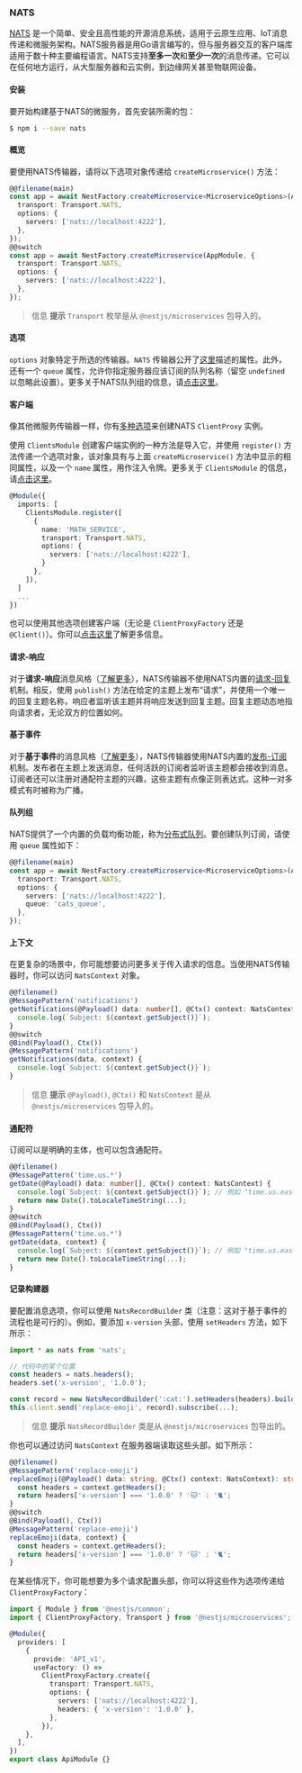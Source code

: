 ### NATS

[NATS](https://nats.io) 是一个简单、安全且高性能的开源消息系统，适用于云原生应用、IoT消息传递和微服务架构。NATS服务器是用Go语言编写的，但与服务器交互的客户端库适用于数十种主要编程语言。NATS支持**至多一次**和**至少一次**的消息传递。它可以在任何地方运行，从大型服务器和云实例，到边缘网关甚至物联网设备。

#### 安装

要开始构建基于NATS的微服务，首先安装所需的包：

```bash
$ npm i --save nats
```

#### 概览

要使用NATS传输器，请将以下选项对象传递给 `createMicroservice()` 方法：

```typescript
@@filename(main)
const app = await NestFactory.createMicroservice<MicroserviceOptions>(AppModule, {
  transport: Transport.NATS,
  options: {
    servers: ['nats://localhost:4222'],
  },
});
@@switch
const app = await NestFactory.createMicroservice(AppModule, {
  transport: Transport.NATS,
  options: {
    servers: ['nats://localhost:4222'],
  },
});
```

> 信息 **提示** `Transport` 枚举是从 `@nestjs/microservices` 包导入的。

#### 选项

`options` 对象特定于所选的传输器。`NATS` 传输器公开了[这里](https://github.com/nats-io/node-nats#connection-options)描述的属性。此外，还有一个 `queue` 属性，允许你指定服务器应该订阅的队列名称（留空 `undefined` 以忽略此设置）。更多关于NATS队列组的信息，请[点击这里](https://docs.nestjs.com/microservices/nats#queue-groups)。

#### 客户端

像其他微服务传输器一样，你有[多种选项](https://docs.nestjs.com/microservices/basics#client)来创建NATS `ClientProxy` 实例。

使用 `ClientsModule` 创建客户端实例的一种方法是导入它，并使用 `register()` 方法传递一个选项对象，该对象具有与上面 `createMicroservice()` 方法中显示的相同属性，以及一个 `name` 属性，用作注入令牌。更多关于 `ClientsModule` 的信息，请[点击这里](https://docs.nestjs.com/microservices/basics#client)。

```typescript
@Module({
  imports: [
    ClientsModule.register([
      {
        name: 'MATH_SERVICE',
        transport: Transport.NATS,
        options: {
          servers: ['nats://localhost:4222'],
        }
      },
    ]),
  ]
  ...
})
```

也可以使用其他选项创建客户端（无论是 `ClientProxyFactory` 还是 `@Client()`）。你可以[点击这里](https://docs.nestjs.com/microservices/basics#client)了解更多信息。

#### 请求-响应

对于**请求-响应**消息风格（[了解更多](https://docs.nestjs.com/microservices/basics#request-response)），NATS传输器不使用NATS内置的[请求-回复](https://docs.nats.io/nats-concepts/reqreply)机制。相反，使用 `publish()` 方法在给定的主题上发布“请求”，并使用一个唯一的回复主题名称，响应者监听该主题并将响应发送到回复主题。回复主题动态地指向请求者，无论双方的位置如何。

#### 基于事件

对于**基于事件**的消息风格（[了解更多](https://docs.nestjs.com/microservices/basics#event-based)），NATS传输器使用NATS内置的[发布-订阅](https://docs.nats.io/nats-concepts/pubsub)机制。发布者在主题上发送消息，任何活跃的订阅者监听该主题都会接收到消息。订阅者还可以注册对通配符主题的兴趣，这些主题有点像正则表达式。这种一对多模式有时被称为广播。

#### 队列组

NATS提供了一个内置的负载均衡功能，称为[分布式队列](https://docs.nats.io/nats-concepts/queue)。要创建队列订阅，请使用 `queue` 属性如下：

```typescript
@@filename(main)
const app = await NestFactory.createMicroservice<MicroserviceOptions>(AppModule, {
  transport: Transport.NATS,
  options: {
    servers: ['nats://localhost:4222'],
    queue: 'cats_queue',
  },
});
```

#### 上下文

在更复杂的场景中，你可能想要访问更多关于传入请求的信息。当使用NATS传输器时，你可以访问 `NatsContext` 对象。

```typescript
@@filename()
@MessagePattern('notifications')
getNotifications(@Payload() data: number[], @Ctx() context: NatsContext) {
  console.log(`Subject: ${context.getSubject()}`);
}
@@switch
@Bind(Payload(), Ctx())
@MessagePattern('notifications')
getNotifications(data, context) {
  console.log(`Subject: ${context.getSubject()}`);
}
```

> 信息 **提示** `@Payload()`, `@Ctx()` 和 `NatsContext` 是从 `@nestjs/microservices` 包导入的。

#### 通配符

订阅可以是明确的主体，也可以包含通配符。

```typescript
@@filename()
@MessagePattern('time.us.*')
getDate(@Payload() data: number[], @Ctx() context: NatsContext) {
  console.log(`Subject: ${context.getSubject()}`); // 例如 "time.us.east"
  return new Date().toLocaleTimeString(...);
}
@@switch
@Bind(Payload(), Ctx())
@MessagePattern('time.us.*')
getDate(data, context) {
  console.log(`Subject: ${context.getSubject()}`); // 例如 "time.us.east"
  return new Date().toLocaleTimeString(...);
}
```

#### 记录构建器

要配置消息选项，你可以使用 `NatsRecordBuilder` 类（注意：这对于基于事件的流程也是可行的）。例如，要添加 `x-version` 头部，使用 `setHeaders` 方法，如下所示：

```typescript
import * as nats from 'nats';

// 代码中的某个位置
const headers = nats.headers();
headers.set('x-version', '1.0.0');

const record = new NatsRecordBuilder(':cat:').setHeaders(headers).build();
this.client.send('replace-emoji', record).subscribe(...);
```

> 信息 **提示** `NatsRecordBuilder` 类是从 `@nestjs/microservices` 包导出的。

你也可以通过访问 `NatsContext` 在服务器端读取这些头部，如下所示：

```typescript
@@filename()
@MessagePattern('replace-emoji')
replaceEmoji(@Payload() data: string, @Ctx() context: NatsContext): string {
  const headers = context.getHeaders();
  return headers['x-version'] === '1.0.0' ? '🐱' : '🐈';
}
@@switch
@Bind(Payload(), Ctx())
@MessagePattern('replace-emoji')
replaceEmoji(data, context) {
  const headers = context.getHeaders();
  return headers['x-version'] === '1.0.0' ? '🐱' : '🐈';
}
```

在某些情况下，你可能想要为多个请求配置头部，你可以将这些作为选项传递给 `ClientProxyFactory`：

```typescript
import { Module } from '@nestjs/common';
import { ClientProxyFactory, Transport } from '@nestjs/microservices';

@Module({
  providers: [
    {
      provide: 'API_v1',
      useFactory: () =>
        ClientProxyFactory.create({
          transport: Transport.NATS,
          options: {
            servers: ['nats://localhost:4222'],
            headers: { 'x-version': '1.0.0' },
          },
        }),
    },
  ],
})
export class ApiModule {}
```